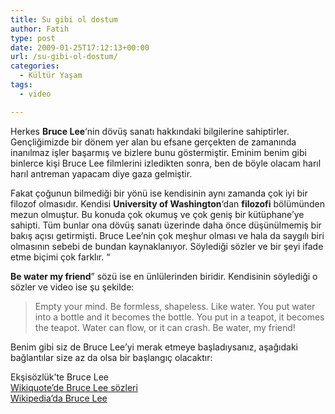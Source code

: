 ```yaml
---
title: Su gibi ol dostum
author: Fatih
type: post
date: 2009-01-25T17:12:13+00:00
url: /su-gibi-ol-dostum/
categories:
  - Kültür Yaşam
tags:
  - video

---
```

Herkes **Bruce Lee**&#8216;nin dövüş sanatı hakkındaki bilgilerine sahiptirler. Gençliğimizde bir dönem yer alan bu efsane gerçekten de zamanında inanılmaz işler başarmış ve bizlere bunu göstermiştir. Eminim benim gibi binlerce kişi Bruce Lee filmlerini izledikten sonra, ben de böyle olacam harıl harıl antreman yapacam diye gaza gelmiştir.

Fakat çoğunun bilmediği bir yönü ise kendisinin aynı zamanda çok iyi bir filozof olmasıdır. Kendisi **University of Washington**&#8216;dan **filozofi** bölümünden mezun olmuştur. <!--more-->Bu konuda çok okumuş ve çok geniş bir kütüphane&#8217;ye sahipti. Tüm bunlar ona dövüş sanatı üzerinde daha önce düşünülmemiş bir bakış açısı getirmişti. Bruce Lee&#8217;nin çok meşhur olması ve hala da saygılı biri olmasının sebebi de bundan kaynaklanıyor. Söylediği sözler ve bir şeyi ifade etme biçimi çok farklır. &#8220;

**Be water my friend**&#8221; sözü ise en ünlülerinden biridir. Kendisinin söylediği o sözler ve video ise şu şekilde:

> Empty your mind. Be formless, shapeless. Like water. You put water into a bottle and it becomes the bottle. You put in a teapot, it becomes the teapot. Water can flow, or it can crash. Be water, my friend!



Benim gibi siz de Bruce Lee&#8217;yi merak etmeye başladıysanız, aşağıdaki bağlantılar size az da olsa bir başlangıç olacaktır:

Ekşisözlük&#8217;te Bruce Lee  
[Wikiquote&#8217;de Bruce Lee sözleri][1]  
[Wikipedia&#8217;da Bruce Lee][2]

 [1]: https://en.wikiquote.org/wiki/Bruce_Lee
 [2]: https://tr.wikipedia.org/wiki/Bruce_Lee